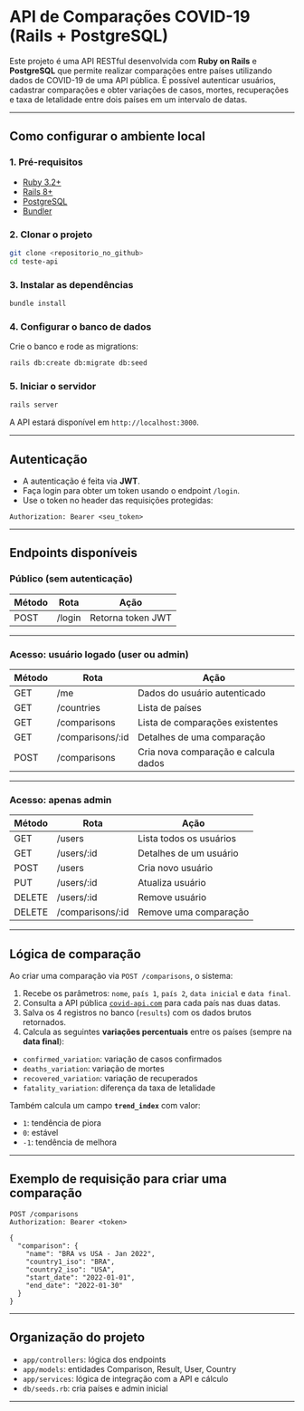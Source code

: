 
# API de Comparações COVID-19 (Rails + PostgreSQL)

Este projeto é uma API RESTful desenvolvida com **Ruby on Rails** e **PostgreSQL** que permite realizar comparações entre países utilizando dados de COVID-19 de uma API pública. É possível autenticar usuários, cadastrar comparações e obter variações de casos, mortes, recuperações e taxa de letalidade entre dois países em um intervalo de datas.

---

## Como configurar o ambiente local

### 1. Pré-requisitos

- [Ruby 3.2+](https://www.ruby-lang.org/pt/documentation/installation/)
- [Rails 8+](https://rubyonrails.org/)
- [PostgreSQL](https://www.postgresql.org/download/)
- [Bundler](https://bundler.io/)

### 2. Clonar o projeto

```bash
git clone <repositorio_no_github>
cd teste-api
```

### 3. Instalar as dependências

```bash
bundle install
```

### 4. Configurar o banco de dados

Crie o banco e rode as migrations:

```bash
rails db:create db:migrate db:seed
```

### 5. Iniciar o servidor

```bash
rails server
```

A API estará disponível em `http://localhost:3000`.

---

## Autenticação

- A autenticação é feita via **JWT**.
- Faça login para obter um token usando o endpoint `/login`.
- Use o token no header das requisições protegidas:

```
Authorization: Bearer <seu_token>
```

---

## Endpoints disponíveis

### Público (sem autenticação)

| Método | Rota     | Ação                       |
|--------|----------|----------------------------|
| POST   | /login   | Retorna token JWT          |

---

### Acesso: usuário logado (user ou admin)

| Método | Rota         | Ação                                 |
|--------|--------------|--------------------------------------|
| GET    | /me          | Dados do usuário autenticado         |
| GET    | /countries   | Lista de países                      |
| GET    | /comparisons | Lista de comparações existentes      |
| GET    | /comparisons/:id | Detalhes de uma comparação     |
| POST   | /comparisons | Cria nova comparação e calcula dados |

---

### Acesso: apenas admin

| Método | Rota             | Ação                       |
|--------|------------------|----------------------------|
| GET    | /users           | Lista todos os usuários    |
| GET    | /users/:id       | Detalhes de um usuário     |
| POST   | /users           | Cria novo usuário          |
| PUT    | /users/:id       | Atualiza usuário           |
| DELETE | /users/:id       | Remove usuário             |
| DELETE | /comparisons/:id | Remove uma comparação      |

---

## Lógica de comparação

Ao criar uma comparação via `POST /comparisons`, o sistema:

1. Recebe os parâmetros: `nome`, `país 1`, `país 2`, `data inicial` e `data final`.
2. Consulta a API pública [`covid-api.com`](https://covid-api.com/api/reports/total) para cada país nas duas datas.
3. Salva os 4 registros no banco (`results`) com os dados brutos retornados.
4. Calcula as seguintes **variações percentuais** entre os países (sempre na **data final**):

- `confirmed_variation`: variação de casos confirmados
- `deaths_variation`: variação de mortes
- `recovered_variation`: variação de recuperados
- `fatality_variation`: diferença da taxa de letalidade

Também calcula um campo **`trend_index`** com valor:

- `1`: tendência de piora
- `0`: estável
- `-1`: tendência de melhora

---

## Exemplo de requisição para criar uma comparação

```http
POST /comparisons
Authorization: Bearer <token>

{
  "comparison": {
    "name": "BRA vs USA - Jan 2022",
    "country1_iso": "BRA",
    "country2_iso": "USA",
    "start_date": "2022-01-01",
    "end_date": "2022-01-30"
  }
}
```

---

## Organização do projeto

- `app/controllers`: lógica dos endpoints
- `app/models`: entidades Comparison, Result, User, Country
- `app/services`: lógica de integração com a API e cálculo
- `db/seeds.rb`: cria países e admin inicial

---
